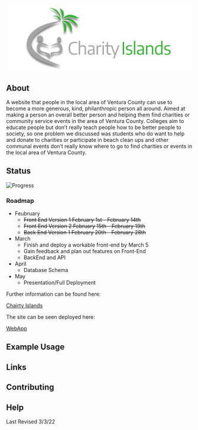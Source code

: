 [![Brand_Name](./Brand_Name.png)](https://tedejer.github.io/Capstone/)

## About

A website that people in the local area of Ventura County can use to become a more generous, kind, philanthropic person all around. Aimed at making a person an overall better person and helping them find charities or community service events in the area of Ventura County. Colleges aim to educate people but don’t really teach people how to be better people to society, so one problem we discussed was students who do want to help and donate to charities or participate in beach clean ups and other communal events don’t really know where to go to find charities or events in the local area of Ventura County.

## Status

![Progress](https://progress-bar.dev/28/?scale=100&title=progress&width=1000&color=856A5D&suffix=%)

### Roadmap

- Feubruary
  - ~~Front End Version 1 February 1st - February 14th~~
  - ~~Front End Version 2 February 15th - February 19th~~
  - ~~Back End Version 1 February 20th - February 28th~~
- March
  - Finish and deploy a workable front-end by March 5
  - Gain feedback and plan out features on Front-End
  - BackEnd and API 
- April
  - Database Schema
- May
  - Presentation/Full Deployment

Further information can be found here:

[Chairty Islands](https://tedejer.github.io/Capstone/)

The site can be seen deployed here:

[WebApp](https://tedejer.github.io/charity-islands/)

## Example Usage

## Links

## Contributing

## Help

Last Revised 3/3/22
